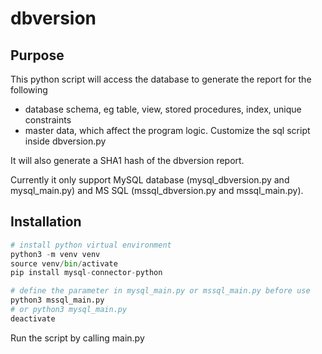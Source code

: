 # dbversion

## Purpose
This python script will access the database to generate the report for the following
 * database schema, eg table, view, stored procedures, index, unique constraints
 * master data, which affect the program logic. Customize the sql script inside dbversion.py

It will also generate a SHA1 hash of the dbversion report. 

Currently it only support MySQL database (mysql_dbversion.py and mysql_main.py) and MS SQL (mssql_dbversion.py and mssql_main.py). 


## Installation
```python 
# install python virtual environment
python3 -m venv venv
source venv/bin/activate
pip install mysql-connector-python

# define the parameter in mysql_main.py or mssql_main.py before use
python3 mssql_main.py
# or python3 mysql_main.py
deactivate
```
Run the script by calling main.py

